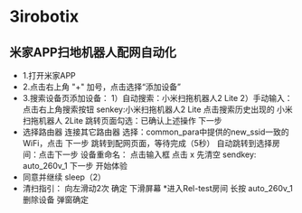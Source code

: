 # 3irobotix
## 米家APP扫地机器人配网自动化
* 1.打开米家APP
* 2.点击右上角 "+" 加号，点击选择“添加设备”
* 3.搜索设备页添加设备：
	1）自动搜索：小米扫拖机器人2 Lite
	2）手动输入：
		点击右上角搜索按钮
		senkey:小米扫拖机器人2 Lite
		点击搜索历史出现的 小米扫拖机器人 2Lite 
		跳转页面勾选：已确认上述操作
		下一步
* 选择路由器
	连接其它路由器
	选择：common_para中提供的new_ssid一致的WiFi，点击
	下一步
	跳转到配网页面，等待完成（5秒）
	自动跳转到选择房间：点击下一步
	设备重命名：
		点击输入框
		点击 x 先清空
		sendkey: auto_260v_1
		下一步
		开始体验
* 同意并继续
	sleep（2）
* 清扫指引：
	向左滑动2次
	确定
	下滑屏幕
*进入Rel-test房间
	长按 auto_260v_1 删除设备
	弹窗确定
